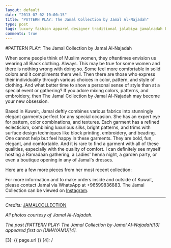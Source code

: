 ```yaml
---
layout: default
date: "2013-07-02 10:00:15"
title: "PATTERN PLAY: The Jamal Collection by Jamal Al-Najadah"
type: post
tags: luxury fashion apparel designer traditional jalabiya jamalnadah kuwait
comments: true
---
```


#PATTERN PLAY: The Jamal Collection by Jamal Al-Najadah

When some people think of Muslim women, they oftentimes envision us wearing all Black clothing. Always. This may be true for some women and there is nothing wrong with doing so. Some feel more comfortable in solid colors and it compliments them well. Then there are those who express their individuality through various choices in color, pattern, and style of clothing. And what better time to show a personal sense of style than at a special event or gathering? If you adore mixing colors, patterns, and embroidery, then The Jamal Collection by Jamal Al-Najadah may become your new obsession.

Based in Kuwait, Jamal deftly combines various fabrics into stunningly elegant garments perfect for any special occasion. She has an expert eye for pattern, color combinations, and textures. Each garment has a refined eclecticism, combining luxurious silks, bright patterns, and trims with surface design techniques like block printing, embroidery, and beading. One cannot help but feel happy in these garments. They are bold, fun, elegant, and comfortable. And it is rare to find a garment with all of these qualities, especially with the quality of comfort. I can definitely see myself hosting a Ramadaan gathering, a Ladies' henna night, a garden party, or even a boutique opening in any of Jamal's dresses.

Here are a few more pieces from her most recent collection:

For more information and to make orders inside and outside of Kuwait, please contact Jamal via WhatsApp at +96599836883. The Jamal Collection can be viewed on [Instagram][1].

---
_Credits:_
[JAMALCOLLECTION][2]

_All photos courtesy of Jamal Al-Najadah._

_The post [PATTERN PLAY: The Jamal Collection by Jamal Al-Najadah][3] appeared first on [UMAYAMU][4]._

[1]: http://www.instagram.com/jamal_collection
[2]: http://www.instagram.com/jamal_collection
[3]: {{ page.url }}
[4]: /
